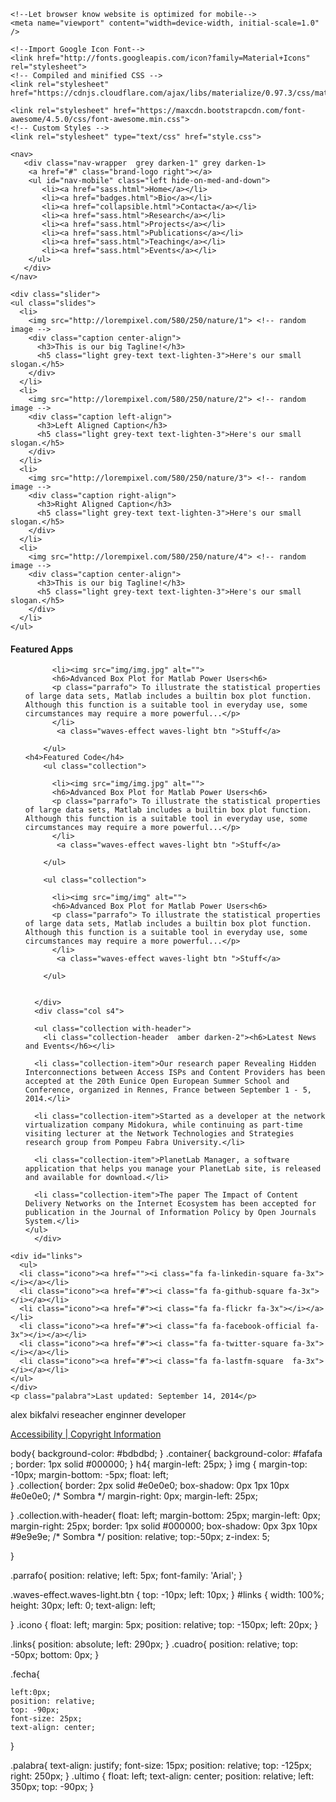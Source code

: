 <!DOCTYPE html>
<html>
<head>
  <title></title>
   <meta charset="utf-8">
    

    <!--Let browser know website is optimized for mobile-->
    <meta name="viewport" content="width=device-width, initial-scale=1.0" />
    
    <!--Import Google Icon Font-->
    <link href="http://fonts.googleapis.com/icon?family=Material+Icons" rel="stylesheet">
    <!-- Compiled and minified CSS -->
    <link rel="stylesheet" href="https://cdnjs.cloudflare.com/ajax/libs/materialize/0.97.3/css/materialize.min.css">

    <link rel="stylesheet" href="https://maxcdn.bootstrapcdn.com/font-awesome/4.5.0/css/font-awesome.min.css">
    <!-- Custom Styles -->
    <link rel="stylesheet" type="text/css" href="style.css">
</head>
<body>
 <div class="container">
  
 
    <nav>
       <div class="nav-wrapper  grey darken-1" grey darken-1>
        <a href="#" class="brand-logo right"></a>
        <ul id="nav-mobile" class="left hide-on-med-and-down">
           <li><a href="sass.html">Home</a></li>
           <li><a href="badges.html">Bio</a></li>
           <li><a href="collapsible.html">Contacta</a></li>
           <li><a href="sass.html">Research</a></li>
           <li><a href="sass.html">Projects</a></li>
           <li><a href="sass.html">Publications</a></li>
           <li><a href="sass.html">Teaching</a></li>
           <li><a href="sass.html">Events</a></li>
        </ul>
       </div>
    </nav>

    <div class="slider">
    <ul class="slides">
      <li>
        <img src="http://lorempixel.com/580/250/nature/1"> <!-- random image -->
        <div class="caption center-align">
          <h3>This is our big Tagline!</h3>
          <h5 class="light grey-text text-lighten-3">Here's our small slogan.</h5>
        </div>
      </li>
      <li>
        <img src="http://lorempixel.com/580/250/nature/2"> <!-- random image -->
        <div class="caption left-align">
          <h3>Left Aligned Caption</h3>
          <h5 class="light grey-text text-lighten-3">Here's our small slogan.</h5>
        </div>
      </li>
      <li>
        <img src="http://lorempixel.com/580/250/nature/3"> <!-- random image -->
        <div class="caption right-align">
          <h3>Right Aligned Caption</h3>
          <h5 class="light grey-text text-lighten-3">Here's our small slogan.</h5>
        </div>
      </li>
      <li>
        <img src="http://lorempixel.com/580/250/nature/4"> <!-- random image -->
        <div class="caption center-align">
          <h3>This is our big Tagline!</h3>
          <h5 class="light grey-text text-lighten-3">Here's our small slogan.</h5>
        </div>
      </li>
    </ul>
  </div>


   <div class="row">
      <div class="col s8">
       <h4>Featured Apps</h4>
        <ul class="collection">
          
          <li><img src="img/img.jpg" alt="">
          <h6>Advanced Box Plot for Matlab Power Users<h6>
          <p class="parrafo"> To illustrate the statistical properties of large data sets, Matlab includes a builtin box plot function. Although this function is a suitable tool in everyday use, some circumstances may require a more powerful...</p>
          </li>
           <a class="waves-effect waves-light btn ">Stuff</a>
            
        </ul>
    <h4>Featured Code</h4>
        <ul class="collection">
          
          <li><img src="img/img.jpg" alt="">
          <h6>Advanced Box Plot for Matlab Power Users<h6>
          <p class="parrafo"> To illustrate the statistical properties of large data sets, Matlab includes a builtin box plot function. Although this function is a suitable tool in everyday use, some circumstances may require a more powerful...</p>
          </li>
           <a class="waves-effect waves-light btn ">Stuff</a>
            
        </ul>
          
        <ul class="collection">
          
          <li><img src="img/img" alt="">
          <h6>Advanced Box Plot for Matlab Power Users<h6>
          <p class="parrafo"> To illustrate the statistical properties of large data sets, Matlab includes a builtin box plot function. Although this function is a suitable tool in everyday use, some circumstances may require a more powerful...</p>
          </li>
           <a class="waves-effect waves-light btn ">Stuff</a>
            
        </ul>


      </div>
      <div class="col s4">

      <ul class="collection with-header">
        <li class="collection-header  amber darken-2"><h6>Latest News and Events</h6></li>
        
      <li class="collection-item">Our research paper Revealing Hidden Interconnections between Access ISPs and Content Providers has been accepted at the 20th Eunice Open European Summer School and Conference, organized in Rennes, France between September 1 - 5, 2014.</li>

      <li class="collection-item">Started as a developer at the network virtualization company Midokura, while continuing as part-time visiting lecturer at the Network Technologies and Strategies research group from Pompeu Fabra University.</li>

      <li class="collection-item">PlanetLab Manager, a software application that helps you manage your PlanetLab site, is released and available for download.</li>

      <li class="collection-item">The paper The Impact of Content Delivery Networks on the Internet Ecosystem has been accepted for publication in the Journal of Information Policy by Open Journals System.</li>
    </ul>     
      </div>
  </div>

    <div id="links">
      <ul>
      <li class="icono"><a href=""><i class="fa fa-linkedin-square fa-3x"></i></a></li>
      <li class="icono"><a href="#"><i class="fa fa-github-square fa-3x"></i></a></li>
      <li class="icono"><a href="#"><i class="fa fa-flickr fa-3x"></i></a></li>
      <li class="icono"><a href="#"><i class="fa fa-facebook-official fa-3x"></i></a></li>
      <li class="icono"><a href="#"><i class="fa fa-twitter-square fa-3x"></i></a></li>
      <li class="icono"><a href="#"><i class="fa fa-lastfm-square  fa-3x"></i></a></li>
    </ul>
    </div>
    <p class="palabra">Last updated: September 14, 2014</p>
   <p class="fecha  grey darken-1">alex bikfalvi reseacher enginner developer</p>
   <a class ="ultimo" href="#">Accessibility | Copyright Information</a>

   
 </div>
 <script type="text/javascript" src="https://code.jquery.com/jquery-2.1.1.min.js"></script>
       <script>
         $(document).ready(function(){
           $('.slider').slider({full_width: false, height: "100hv",});
            });  
       </script>
       <!-- Compiled and minified JavaScript -->
       <script src="https://cdnjs.cloudflare.com/ajax/libs/materialize/0.97.3/js/materialize.min.js"></script>
       
</body>
</html>

body{
	background-color: #bdbdbd;
}
.container{
	background-color: #fafafa ;
	border: 1px solid #000000;
}
h4{
	margin-left: 25px;
}
img {
	margin-top: -10px;
	margin-bottom: -5px;
    float: left;  
}
.collection{
	 border: 2px solid #e0e0e0;
	 box-shadow: 0px 1px 10px #e0e0e0; /* Sombra */
	margin-right: 0px;
     margin-left: 25px; 

}
.collection.with-header{
	float: left;
	margin-bottom: 25px;
	margin-left: 0px;
	margin-right: 25px;
    border: 1px solid #000000;
    box-shadow: 0px 3px 10px  #9e9e9e; /* Sombra */
    position: relative;
    top:-50px;
    z-index: 5;
    
}

.parrafo{
	position: relative;
	left: 5px;
	font-family: 'Arial';
}

.waves-effect.waves-light.btn {
	top: -10px;
	left: 10px;
}
#links {
    width: 100%;
    height: 30px;
    left: 0;
    text-align: left;
      
}
.icono {
    float: left;
    margin: 5px;
    position: relative;
    top: -150px;
    left: 20px;
}

.links{
	position: absolute;
	left: 290px;
}
.cuadro{
	position: relative;
	top: -50px;
	bottom: 0px;
}

.fecha{

    left:0px;
    position: relative;
    top: -90px;
    font-size: 25px;
    text-align: center;
    

}

.palabra{
	text-align: justify;
    font-size: 15px;
    position: relative;
    top: -125px;
    right: 250px;
}
.ultimo {
	   float: left;
    text-align: center;
    position: relative;
    left: 350px;
    top: -90px;
}

